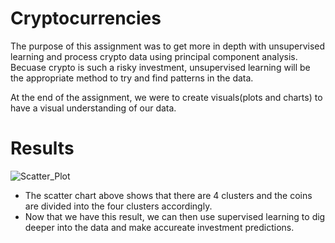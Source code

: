 # Cryptocurrencies

The purpose of this assignment was to get more in depth with unsupervised learning and process crypto data using principal component analysis. Becuase crypto is such a risky investment, unsupervised learning will be the appropriate method to try and find patterns in the data. 

At the end of the assignment, we were to create visuals(plots and charts) to have a visual understanding of our data. 

# Results 
![Scatter_Plot](https://user-images.githubusercontent.com/92186586/195925737-20f801bf-d96a-48cc-b8e9-80963502d6e5.png)
* The scatter chart above shows that there are 4 clusters and the coins are divided into the four clusters accordingly. 
* Now that we have this result, we can then use supervised learning to dig deeper into the data and make accureate investment predictions. 
